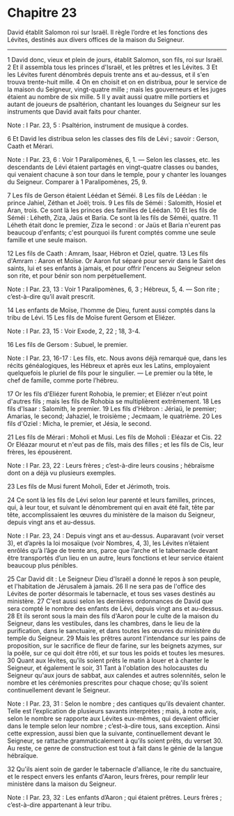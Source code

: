 # Chapitre 23

David établit Salomon roi sur Israël.
Il règle l’ordre et les fonctions des Lévites, destinés aux divers offices de la maison du Seigneur.

***

1 David donc, vieux et plein de jours, établit Salomon, son fils, roi sur Israël. 2 Et il assembla tous les princes d'Israël, et les prêtres et les Lévites. 3 Et les Lévites furent dénombrés depuis trente ans et au-dessus, et il s'en trouva trente-huit mille. 4 On en choisit et on en distribua, pour le service de la maison du Seigneur, vingt-quatre mille ; mais les gouverneurs et les juges étaient au nombre de six mille. 5 Il y avait aussi quatre mille portiers et autant de joueurs de psaltérion, chantant les louanges du Seigneur sur les instruments que David avait faits pour chanter.

<span class="bible-note">Note : </span> I Par. 23, 5 : Psaltérion, instrument de musique à cordes.


6 Et David les distribua selon les classes des fils de Lévi ; savoir : Gerson, Caath et Mérari.

<span class="bible-note">Note : </span> I Par. 23, 6 : Voir 1 Paralipomènes, 6, 1. ― Selon les classes, etc. les descendants de Lévi étaient partagés en vingt-quatre classes ou bandes, qui venaient chacune à son tour dans le temple, pour y chanter les louanges du Seigneur. Comparer à 1 Paralipomènes, 25, 9.


7 Les fils de Gerson étaient Léédan et Séméi. 8 Les fils de Léédan : le prince Jahiel, Zéthan et Joël; trois. 9 Les fils de Séméi : Salomith, Hosiel et Aran, trois. Ce sont là les princes des familles de Léédan. 10 Et les fils de Séméi : Léheth, Ziza, Jaüs et Baria. Ce sont là les fils de Séméi, quatre. 11 Léheth était donc le premier, Ziza le second : or Jaüs et Baria n'eurent pas beaucoup d'enfants; c'est pourquoi ils furent comptés comme une seule famille et une seule maison.


12 Les fils de Caath : Amram, Isaar, Hébron et Oziel, quatre. 13 Les fils d'Amram : Aaron et Moïse. Or Aaron fut séparé pour servir dans le Saint des saints, lui et ses enfants à jamais, et pour offrir l'encens au Seigneur selon son rite, et pour bénir son nom perpétuellement.

<span class="bible-note">Note : </span> I Par. 23, 13 : Voir 1 Paralipomènes, 6, 3 ; Hébreux, 5, 4. ― Son rite ; c’est-à-dire qu’il avait prescrit.

14 Les enfants de Moïse, l'homme de Dieu, furent aussi comptés dans la tribu de Lévi. 15 Les fils de Moïse furent Gersom et Eliézer.

<span class="bible-note">Note : </span> I Par. 23, 15 : Voir Exode, 2, 22 ; 18, 3-4.

16 Les fils de Gersom : Subuel, le premier.

<span class="bible-note">Note : </span> I Par. 23, 16-17 : Les fils, etc. Nous avons déjà remarqué que, dans les récits généalogiques, les Hébreux et après eux les Latins, employaient quelquefois le pluriel de fils pour le singulier. ― Le premier ou la tête, le chef de famille, comme porte l’hébreu.

17 Or les fils d'Eliézer furent Rohobia, le premier; et Eliézer n'eut point d'autres fils ; mais les fils de Rohobia se multiplièrent extrêmement. 18 Les fils d'Isaar : Salomith, le premier. 19 Les fils d'Hébron : Jériaü, le premier; Amarias, le second; Jahaziel, le troisième ; Jecmaam, le quatrième. 20 Les fils d'Oziel : Micha, le premier, et Jésia, le second.


21 Les fils de Mérari : Moholi et Musi. Les fils de Moholi : Eléazar et Cis. 22 Or Eléazar mourut et n'eut pas de fils, mais des filles ; et les fils de Cis, leur frères, les épousèrent.

<span class="bible-note">Note : </span> I Par. 23, 22 : Leurs frères ; c’est-à-dire leurs cousins ; hébraïsme dont on a déjà vu plusieurs exemples.

23 Les fils de Musi furent Moholi, Eder et Jérimoth, trois.


24 Ce sont là les fils de Lévi selon leur parenté et leurs familles, princes, qui, à leur tour, et suivant le dénombrement qui en avait été fait, tête par tête, accomplissaient les œuvres du ministère de la maison du Seigneur, depuis vingt ans et au-dessus.

<span class="bible-note">Note : </span> I Par. 23, 24 : Depuis vingt ans et au-dessus. Auparavant (voir verset 3), et d’après la loi mosaïque (voir Nombres, 4, 3), les Lévites n’étaient enrôlés qu’à l’âge de trente ans, parce que l’arche et le tabernacle devant être transportés d’un lieu en un autre, leurs fonctions et leur service étaient beaucoup plus pénibles.

25 Car David dit : Le Seigneur Dieu d'Israël a donné le repos à son peuple, et l'habitation de Jérusalem à jamais. 26 Il ne sera pas de l'office des Lévites de porter désormais le tabernacle, et tous ses vases destinés au ministère. 27 C'est aussi selon les dernières ordonnances de David que sera compté le nombre des enfants de Lévi, depuis vingt ans et au-dessus. 28 Et ils seront sous la main des fils d'Aaron pour le culte de la maison du Seigneur, dans les vestibules, dans les chambres, dans le lieu de la purification, dans le sanctuaire, et dans toutes les œuvres du ministère du temple du Seigneur. 29 Mais les prêtres auront l'intendance sur les pains de proposition, sur le sacrifice de fleur de farine, sur les beignets azymes, sur la poêle, sur ce qui doit être rôti, et sur tous les poids et toutes les mesures. 30 Quant aux lévites, qu'ils soient prêts le matin à louer et à chanter le Seigneur, et également le soir, 31 Tant à l'oblation des holocaustes du Seigneur qu'aux jours de sabbat, aux calendes et autres
solennités, selon le nombre et les cérémonies prescrites pour chaque chose; qu'ils soient continuellement devant le Seigneur.

<span class="bible-note">Note : </span> I Par. 23, 31 : Selon le nombre ; des cantiques qu’ils devaient chanter. Telle est l’explication de plusieurs savants interprètes ; mais, à notre avis, selon le nombre se rapporte aux Lévites eux-mêmes, qui devaient officier dans le temple selon leur nombre ; c’est-à-dire tous, sans exception. Ainsi cette expression, aussi bien que la suivante, continuellement devant le Seigneur, se rattache grammaticalement à qu’ils soient prêts, du verset 30. Au reste, ce genre de construction est tout à fait dans le génie de la langue hébraïque.

32 Qu'ils aient soin de garder le tabernacle d'alliance, le rite du sanctuaire, et le respect envers les enfants d'Aaron, leurs frères, pour remplir leur ministère dans la maison du Seigneur.

<span class="bible-note">Note : </span> I Par. 23, 32 : Les enfants d’Aaron ; qui étaient prêtres. Leurs frères ; c’est-à-dire appartenant à leur tribu.

